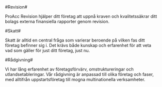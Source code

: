 #Revision#

ProAcc Revision hjälper ditt företag att uppnå kraven och kvalitetssäkrar ditt bolags externa finansiella rapporter genom revision. 

#Skatt#

Skatt är alltid en central fråga som varierar beroende på vilken fas ditt företag befinner sig i. Det krävs både kunskap och erfarenhet för att veta vad som gäller för just ditt företag, just nu.

#Rådgivning#

Vi har lång erfarenhet av företagsförvärv, omstruktureringar och utlandsetableringar. Vår rådgivning är anpassad till olika företag och faser, med alltifrån uppstartsföretag till mogna multinationella verksamheter.
